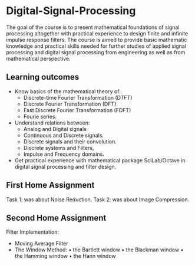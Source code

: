 # Digital-Signal-Processing

The goal of the course is to present mathematical foundations of signal processing altogether with practical experience to design finite and infinite impulse response filters. The course is aimed to provide basic mathematic knowledge and practical skills needed for further studies of applied signal processing and digital signal processing from engineering as well as from mathematical perspective.

## Learning outcomes 

- Know basics of the mathematical theory of:
  - Discrete-time Fourier Transformation (DTFT)
  - Discrete Fourier Transformation (DFT)
  - Fast Discrete Fourier Transformation (FDFT)
  - Fourie series.
- Understand relations between:
  - Analog and Digital signals
  - Continuous and Discrete signals.
  - Discrete signals and their convolution.
  - Discrete systems and Filters,
  - Impulse and Frequency domains.
- Get practical experience with mathematical package SciLab/Octave in digital signal processing and filter design.

## First Home Assignment
Task 1: was about Noise Reduction. 
Task 2: was about Image Compression.

## Second Home Assignment
Filter Implementation:
- Moving Average Filter
- The Window Method:
• the Bartlett window
• the Blackman window
• the Hamming window
• the Hann window
